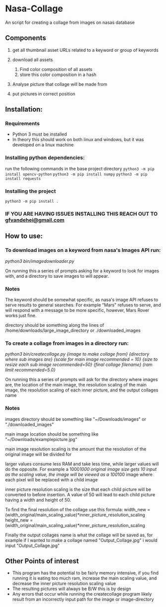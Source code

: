 # Nasa-Collage
An script for creating a collage from images on nasas database

## Components

1. get all thumbnail asset URLs related to a keyword or group of keywords
2. download all assets
    1. Find color composition of all assets
    2. store this color composition in a hash

3. Analyse picture that collage will be made from
4. put pictures in correct position

## Installation:
### Requirements
- Python 3 must be installed
- In theory this should work on both linux and windows, but it was developed on a linux machine
### Installing python dependencies:
run the following commands in the base project directory
`python3 -m pip install opencv-python`
`python3 -m pip install numpy`
`python3 -m pip install requests`
### Installing the project
`python3 -m pip install .`

### IF YOU ARE HAVING ISSUES INSTALLING THIS REACH OUT TO gfvandehei@gmail.com ###

## How to use:

### To download images on a keyword from nasa's Images API run:

 *python3 bin/imagedownloader.py*

On running this a series of prompts asking for a keyword to look for images with, and a directory to save images to
will appear.

### Notes
The keyword should be somewhat specific, as nasa's image API refuses to serve results to general
searches. For example "Mars" refuses to serve, and will respond with a message to be more specific, however, Mars Rover
works just fine.

directory should be something along the lines of /home/downloads/large_image_directory or ./downloaded_images

### To create a collage from images in a directory run:

*python3 bin/createcollage.py {image to make collage from} {directory where sub images are} {scale for main image recommended = 10}
 {size to resize each sub image recommended=50} {final collage filename} {ram limit recommended=5.0}*

On running this a series of prompts will ask for the directory where images are, the location of the main image,
the resolution scaling of the main image, the resolution scaling of each inner picture, and the output collages
name

### Notes

images directory should be something like "~/Downloads/images" or "./downloaded_images"

main image location should be something like "~/Downloads/examplepicture.jpg"

main image resolution scaling is the amount that the resolution of the original image will be divided for

larger values consume less RAM and take less time, while larger values will do the opposite. For example a 1000*1000
original image size gets 10 input as the scaling value, the image will be viewed as a 100*100 image where each pixel will
be replaced with a child image

inner picture resolution scaling is the size that each child picture will be converted to before insertion. A value of
50 will lead to each child picture having a width and height of 50.

To find the final resolution of the collage use this formula:
width_new = (width_original/main_scaling_value)*inner_picture_resolution_scaling
height_new = (width_original/main_scaling_value)*inner_picture_resolution_scaling

Finally the output collages name is what the collage will be saved as, for example if I wanted to make a collage named
"Output_Collage.jpg" i would input "Output_Collage.jpg"

## Other Points of interest
- This program has the potential to be fairly memory intensive, if you find running it is eating too much ram, increase the
main scaling value, and decrease the inner picture resolution scaling value
- The resulting pictures will always be B/W this is by design
- Any errors that occur while running the createcollage program likely result from an incorrectly input path for the
image or image-directory




